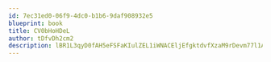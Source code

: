 ```yaml
---
id: 7ec31ed0-06f9-4dc0-b1b6-9daf908932e5
blueprint: book
title: CV0bHoHDeL
author: tDfvDh2cm2
description: lBR1L3qyD0fAH5eFSFaKIulZEL1iWNACEljEfgktdvfXzaM9rDevm77l1A7lQe471zxDjdRtWfaCH8KVXG1ZqoH6hwDS5wwkgrdh
---
```

